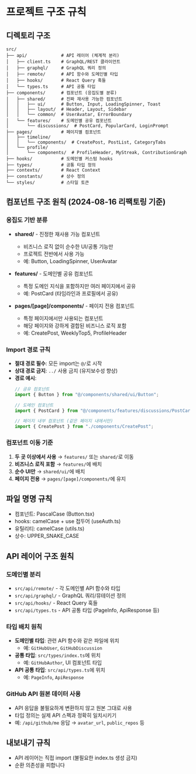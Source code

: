 # 프로젝트 구조 규칙

## 디렉토리 구조

```
src/
├── api/             # API 레이어 (체계적 분리)
│   ├── client.ts    # GraphQL/REST 클라이언트
│   ├── graphql/     # GraphQL 쿼리 정의
│   ├── remote/      # API 함수와 도메인별 타입
│   ├── hooks/       # React Query 훅들
│   └── types.ts     # API 공통 타입
├── components/      # 컴포넌트 (응집도별 분류)
│   ├── shared/      # 진짜 재사용 가능한 컴포넌트
│   │   ├── ui/      # Button, Input, LoadingSpinner, Toast
│   │   ├── layout/  # Header, Layout, Sidebar
│   │   └── common/  # UserAvatar, ErrorBoundary
│   └── features/    # 도메인별 공유 컴포넌트
│       └── discussions/  # PostCard, PopularCard, LoginPrompt
├── pages/           # 페이지별 컴포넌트
│   ├── timeline/
│   │   └── components/  # CreatePost, PostList, CategoryTabs
│   └── profile/
│       └── components/  # ProfileHeader, MyStreak, ContributionGraph
├── hooks/           # 도메인별 커스텀 hooks
├── types/           # 공통 타입 정의
├── contexts/        # React Context
├── constants/       # 상수 정의
└── styles/          # 스타일 토큰
```

## 컴포넌트 구조 원칙 (2024-08-16 리팩토링 기준)

### 응집도 기반 분류

- **shared/** - 진정한 재사용 가능 컴포넌트
  - 비즈니스 로직 없이 순수한 UI/공통 기능만
  - 프로젝트 전반에서 사용 가능
  - 예: Button, LoadingSpinner, UserAvatar

- **features/** - 도메인별 공유 컴포넌트  
  - 특정 도메인 지식을 포함하지만 여러 페이지에서 공유
  - 예: PostCard (타임라인과 프로필에서 공유)

- **pages/[page]/components/** - 페이지 전용 컴포넌트
  - 특정 페이지에서만 사용되는 컴포넌트
  - 해당 페이지와 강하게 결합된 비즈니스 로직 포함
  - 예: CreatePost, WeeklyTop5, ProfileHeader

### Import 경로 규칙

- **절대 경로 필수**: 모든 import는 `@/`로 시작
- **상대 경로 금지**: `../` 사용 금지 (유지보수성 향상)
- **경로 예시**:
  ```typescript
  // 공유 컴포넌트
  import { Button } from "@/components/shared/ui/Button";
  
  // 도메인 컴포넌트
  import { PostCard } from "@/components/features/discussions/PostCard";
  
  // 페이지 내부 컴포넌트 (같은 페이지 내에서만)
  import { CreatePost } from "./components/CreatePost";
  ```

### 컴포넌트 이동 기준

1. **두 곳 이상에서 사용** → `features/` 또는 `shared/`로 이동
2. **비즈니스 로직 포함** → `features/`에 배치
3. **순수 UI만** → `shared/ui/`에 배치
4. **페이지 전용** → `pages/[page]/components/`에 유지

## 파일 명명 규칙

- 컴포넌트: PascalCase (Button.tsx)
- hooks: camelCase + use 접두어 (useAuth.ts)
- 유틸리티: camelCase (utils.ts)
- 상수: UPPER_SNAKE_CASE

## API 레이어 구조 원칙

### 도메인별 분리

- `src/api/remote/` - 각 도메인별 API 함수와 타입
- `src/api/graphql/` - GraphQL 쿼리/뮤테이션 정의
- `src/api/hooks/` - React Query 훅들
- `src/api/types.ts` - API 공통 타입 (PageInfo, ApiResponse 등)

### 타입 배치 원칙

- **도메인별 타입**: 관련 API 함수와 같은 파일에 위치
  - 예: `GitHubUser`, `GitHubDiscussion`
- **공통 타입**: `src/types/index.ts`에 위치  
  - 예: `GitHubAuthor`, UI 컴포넌트 타입
- **API 공통 타입**: `src/api/types.ts`에 위치
  - 예: `PageInfo`, `ApiResponse`

### GitHub API 원본 데이터 사용

- API 응답을 불필요하게 변환하지 않고 원본 그대로 사용
- 타입 정의는 실제 API 스펙과 정확히 일치시키기
- 예: `/api/github/me` 응답 → `avatar_url`, `public_repos` 등

## 내보내기 규칙

- API 레이어는 직접 import (불필요한 index.ts 생성 금지)
- 순환 의존성을 피합니다
